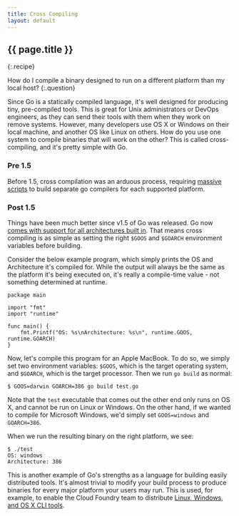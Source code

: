 ```yaml
---
title: Cross Compiling
layout: default
---
```


## {{ page.title }}
{:.recipe}

How do I compile a binary designed to run on a different platform than my local host?
{:.question}

Since Go is a statically compiled language, it's well designed for producing tiny, pre-compiled tools.  This is great for Unix administrators or DevOps engineers, as they can send their tools with them when they work on remove systems.  However, many developers use OS X or Windows on their local machine, and another OS like Linux on others.  How do you use one system to compile binaries that will work on the other?  This is called cross-compiling, and it's pretty simple with Go.

### Pre 1.5

Before 1.5, cross compilation was an arduous process, requiring [massive scripts](http://dave.cheney.net/2013/07/09/an-introduction-to-cross-compilation-with-go-1-1) to build separate go compilers for each supported platform.

### Post 1.5

Things have been much better since v1.5 of Go was released.  Go now [comes with support for all architectures built in](http://dave.cheney.net/2015/03/03/cross-compilation-just-got-a-whole-lot-better-in-go-1-5).  That means cross compiling is as simple as setting the right `$GOOS` and `$GOARCH` environment variables before building.

Consider the below example program, which simply prints the OS and Architecture it's compiled for.  While the output will always be the same as the platform it's being executed on, it's really a compile-time value - not something determined at runtime.

```
package main

import "fmt"
import "runtime"

func main() {
    fmt.Printf("OS: %s\nArchitecture: %s\n", runtime.GOOS, runtime.GOARCH)
}
```

Now, let's compile this program for an Apple MacBook.  To do so, we simply set two environment variables: `$GOOS`, which is the target operating system, and `$GOARCH`, which is the target processor.  Then we run `go build` as normal:

```
$ GOOS=darwin GOARCH=386 go build test.go
```

Note that the `test` executable that comes out the other end only runs on OS X, and cannot be run on Linux or Windows.  On the other hand, if we wanted to compile for Microsoft Windows, we'd simply set `GOOS=windows` and `GOARCH=386`.

When we run the resulting binary on the right platform, we see:

```
$ ./test
OS: windows
Architecture: 386
```

This is another example of Go's strengths as a language for building easily distributed tools.  It's almost trivial to modify your build process to produce binaries for every major platform your users may run.  This is used, for example, to enable the Cloud Foundry team to distribute [Linux, Windows, and OS X CLI tools](https://github.com/cloudfoundry/cli).

